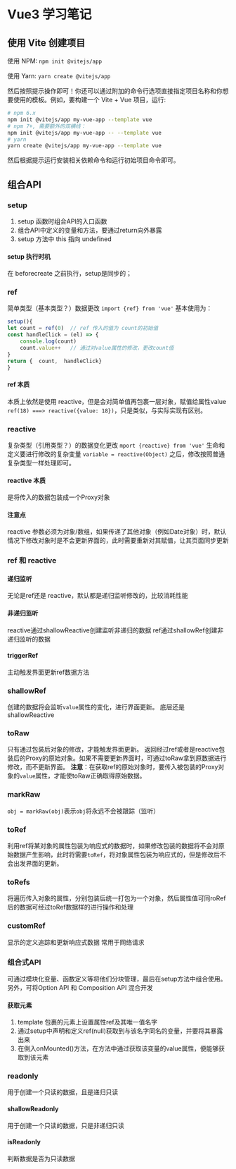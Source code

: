 # Vue3 学习笔记

## 使用 Vite 创建项目

使用 NPM:
`npm init @vitejs/app`

使用 Yarn:
`yarn create @vitejs/app`

然后按照提示操作即可！你还可以通过附加的命令行选项直接指定项目名称和你想要使用的模板。例如，要构建一个 Vite + Vue 项目，运行:

```bash
# npm 6.x
npm init @vitejs/app my-vue-app --template vue
# npm 7+, 需要额外的双横线：
npm init @vitejs/app my-vue-app -- --template vue
# yarn
yarn create @vitejs/app my-vue-app --template vue
```

然后根据提示运行安装相关依赖命令和运行初始项目命令即可。

## 组合API

### setup

1. setup 函数时组合API的入口函数
2. 组合API中定义的变量和方法，要通过return向外暴露
3. setup 方法中 this 指向 undefined

#### setup 执行时机

在 beforecreate 之前执行，setup是同步的；

### ref

简单类型（基本类型？）数据更改
`import {ref} from 'vue'`
基本使用为：

```js
setup(){
let count = ref(0)  // ref 传入的值为 count的初始值
const handleClick = (el) => {  
    console.log(count)  
    count.value++   // 通过对value属性的修改，更改count值
}
return {  count,  handleClick}
}
```

#### ref 本质

本质上依然是使用 reactive，但是会对简单值再包裹一层对象，赋值给属性value
`ref(18) ===> reactive({value: 18})`，只是类似，与实际实现有区别。

### reactive

复杂类型（引用类型？）的数据变化更改
`mport {reactive} from 'vue'`
生命和定义要进行修改的复杂变量
`variable = reactive(Object)`
之后，修改按照普通复杂类型一样处理即可。

#### reactive 本质

是将传入的数据包装成一个Proxy对象

#### 注意点

reactive 参数必须为对象/数组，如果传递了其他对象（例如Date对象）时，默认情况下修改对象时是不会更新界面的，此时需要重新对其赋值，让其页面同步更新

### ref 和 reactive

#### 递归监听

无论是ref还是 reactive，默认都是递归监听修改的，比较消耗性能

#### 非递归监听

reactive通过shallowReactive创建监听非递归的数据
ref通过shallowRef创建非递归监听的数据

#### triggerRef

主动触发界面更新ref数据方法

### shallowRef

创建的数据将会监听`value`属性的变化，进行界面更新。
底层还是shallowReactive

### toRaw

只有通过包装后对象的修改，才能触发界面更新。
返回经过ref或者是reactive包装后的Proxy的原始对象。如果不需要更新界面时，可通过toRaw拿到原数据进行修改，而不更新界面。
**注意**：在获取ref的原始对象时，要传入被包装的Proxy对象的`value`属性，才能使toRaw正确取得原始数据。

### markRaw

`obj = markRaw(obj)`表示`obj`将永远不会被跟踪（监听）

### toRef

利用ref将某对象的属性包装为响应式的数据时，如果修改包装的数据将不会对原始数据产生影响，此时将需要`toRef`，将对象属性包装为响应式的，但是修改后不会出发界面的更新。

### toRefs

将遍历传入对象的属性，分别包装后统一打包为一个对象，然后属性值可同roRef后的数据可经过toRef数据样的进行操作和处理

### customRef

显示的定义追踪和更新响应式数据
常用于网络请求

### 组合式API

可通过模块化变量、函数定义等将他们分块管理，最后在setup方法中组合使用。
另外，可将Option API 和 Composition API 混合开发

#### 获取元素

1. template 包裹的元素上设置属性ref及其唯一值名字
2. 通过setup中声明和定义ref(null)获取到与该名字同名的变量，并要将其暴露出来
3. 在倒入onMounted()方法，在方法中通过获取该变量的value属性，便能够获取到该元素

### readonly

用于创建一个只读的数据，且是递归只读

#### shallowReadonly

用于创建一个只读的数据，只是非递归只读

#### isReadonly

判断数据是否为只读数据